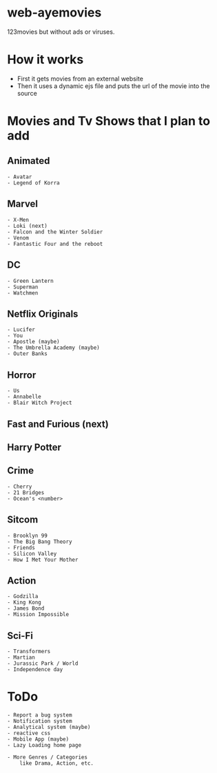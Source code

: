 # web-ayemovies
123movies but without ads or viruses.

# How it works
- First it gets movies from an external website
- Then it uses a dynamic ejs file and puts the url of the movie into the source

# Movies and Tv Shows that I plan to add
## Animated
    - Avatar
    - Legend of Korra

## Marvel
    - X-Men
    - Loki (next)
    - Falcon and the Winter Soldier
    - Venom
    - Fantastic Four and the reboot

## DC
    - Green Lantern
    - Superman
    - Watchmen

## Netflix Originals
    - Lucifer
    - You
    - Apostle (maybe)
    - The Umbrella Academy (maybe)
    - Outer Banks

## Horror
    - Us
    - Annabelle
    - Blair Witch Project


## Fast and Furious (next)

## Harry Potter

## Crime
    - Cherry
    - 21 Bridges
    - Ocean's <number>

## Sitcom
    - Brooklyn 99
    - The Big Bang Theory
    - Friends
    - Silicon Valley
    - How I Met Your Mother

## Action
    - Godzilla
    - King Kong
    - James Bond
    - Mission Impossible

## Sci-Fi
    - Transformers
    - Martian
    - Jurassic Park / World
    - Independence day

# ToDo
    - Report a bug system
    - Notification system
    - Analytical system (maybe)
    - reactive css
    - Mobile App (maybe)
    - Lazy Loading home page

    - More Genres / Categories 
        like Drama, Action, etc.
